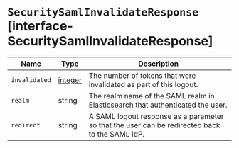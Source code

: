 # `SecuritySamlInvalidateResponse` [interface-SecuritySamlInvalidateResponse]

| Name | Type | Description |
| - | - | - |
| `invalidated` | [integer](./integer.md) | The number of tokens that were invalidated as part of this logout. |
| `realm` | string | The realm name of the SAML realm in Elasticsearch that authenticated the user. |
| `redirect` | string | A SAML logout response as a parameter so that the user can be redirected back to the SAML IdP. |
